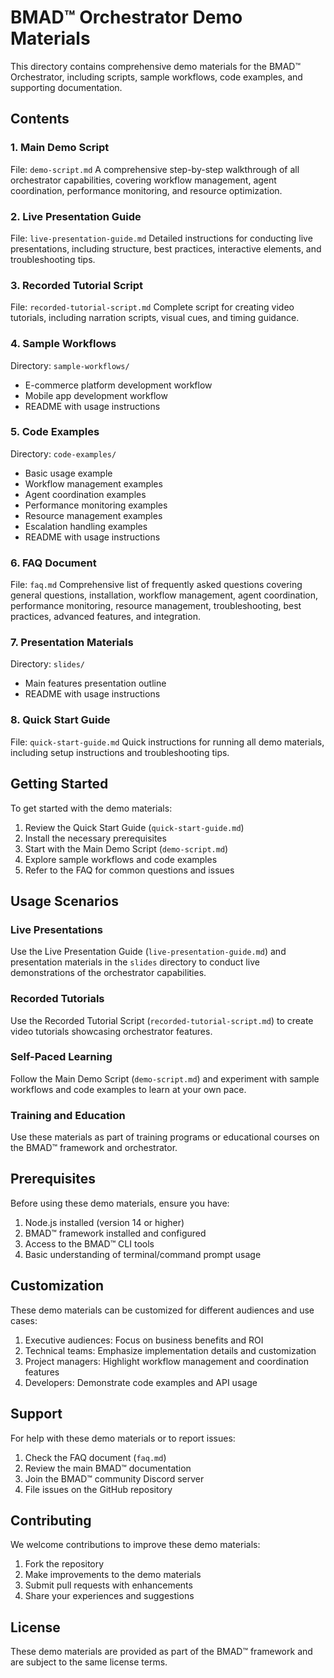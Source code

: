 # BMAD™ Orchestrator Demo Materials

This directory contains comprehensive demo materials for the BMAD™ Orchestrator, including scripts, sample workflows, code examples, and supporting documentation.

## Contents

### 1. Main Demo Script
File: `demo-script.md`
A comprehensive step-by-step walkthrough of all orchestrator capabilities, covering workflow management, agent coordination, performance monitoring, and resource optimization.

### 2. Live Presentation Guide
File: `live-presentation-guide.md`
Detailed instructions for conducting live presentations, including structure, best practices, interactive elements, and troubleshooting tips.

### 3. Recorded Tutorial Script
File: `recorded-tutorial-script.md`
Complete script for creating video tutorials, including narration scripts, visual cues, and timing guidance.

### 4. Sample Workflows
Directory: `sample-workflows/`
- E-commerce platform development workflow
- Mobile app development workflow
- README with usage instructions

### 5. Code Examples
Directory: `code-examples/`
- Basic usage example
- Workflow management examples
- Agent coordination examples
- Performance monitoring examples
- Resource management examples
- Escalation handling examples
- README with usage instructions

### 6. FAQ Document
File: `faq.md`
Comprehensive list of frequently asked questions covering general questions, installation, workflow management, agent coordination, performance monitoring, resource management, troubleshooting, best practices, advanced features, and integration.

### 7. Presentation Materials
Directory: `slides/`
- Main features presentation outline
- README with usage instructions

### 8. Quick Start Guide
File: `quick-start-guide.md`
Quick instructions for running all demo materials, including setup instructions and troubleshooting tips.

## Getting Started

To get started with the demo materials:

1. Review the Quick Start Guide (`quick-start-guide.md`)
2. Install the necessary prerequisites
3. Start with the Main Demo Script (`demo-script.md`)
4. Explore sample workflows and code examples
5. Refer to the FAQ for common questions and issues

## Usage Scenarios

### Live Presentations
Use the Live Presentation Guide (`live-presentation-guide.md`) and presentation materials in the `slides` directory to conduct live demonstrations of the orchestrator capabilities.

### Recorded Tutorials
Use the Recorded Tutorial Script (`recorded-tutorial-script.md`) to create video tutorials showcasing orchestrator features.

### Self-Paced Learning
Follow the Main Demo Script (`demo-script.md`) and experiment with sample workflows and code examples to learn at your own pace.

### Training and Education
Use these materials as part of training programs or educational courses on the BMAD™ framework and orchestrator.

## Prerequisites

Before using these demo materials, ensure you have:
1. Node.js installed (version 14 or higher)
2. BMAD™ framework installed and configured
3. Access to the BMAD™ CLI tools
4. Basic understanding of terminal/command prompt usage

## Customization

These demo materials can be customized for different audiences and use cases:
1. Executive audiences: Focus on business benefits and ROI
2. Technical teams: Emphasize implementation details and customization
3. Project managers: Highlight workflow management and coordination features
4. Developers: Demonstrate code examples and API usage

## Support

For help with these demo materials or to report issues:
1. Check the FAQ document (`faq.md`)
2. Review the main BMAD™ documentation
3. Join the BMAD™ community Discord server
4. File issues on the GitHub repository

## Contributing

We welcome contributions to improve these demo materials:
1. Fork the repository
2. Make improvements to the demo materials
3. Submit pull requests with enhancements
4. Share your experiences and suggestions

## License

These demo materials are provided as part of the BMAD™ framework and are subject to the same license terms.